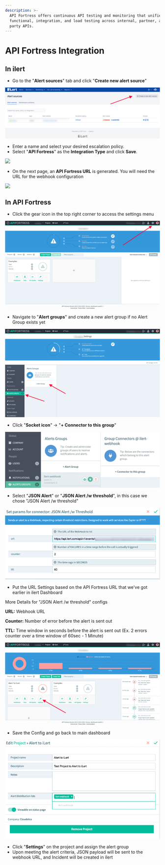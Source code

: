 ```yaml
---
description: >-
  API Fortress offers continuous API testing and monitoring that unifies
  functional, integration, and load testing across internal, partner, and third
  party APIs.
---
```


# API Fortress Integration

## In ilert

* Go to the "**Alert sources**" tab and click "**Create new alert source**"

![](<../.gitbook/assets/ilert-create-alert (5).png>)

* Enter a name and select your desired escalation policy.  &#x20;
* Select "**API Fortress**" as the **Integration Type** and click **Save**.

![](../.gitbook/assets/apifortress\_alertsources.png)

* On the next page, an **API Fortress URL** is generated. You will need the URL for the webhook configuration

![](../.gitbook/assets/apifortress\_alerturl.png)

## In API Fortress

* Click the gear icon in the top right corner to access the settings menu&#x20;

![](../.gitbook/assets/apifortress-settings.png)

* Navigate to "**Alert groups**" and create a new alert group if no Alert Group exists yet

![](../.gitbook/assets/apifortress-alertgroup.png)

* Click "**Socket icon**" -> "**+ Connector to this group**"

![](../.gitbook/assets/apifortress-connector.png)

* Select "**JSON Alert**" or "**JSON Alert /w threshold**", in this case we chose "JSON Alert /w threshold"&#x20;

![](../.gitbook/assets/apifortress-jsonalert.png)

* Put the URL Settings based on the API Fortress URL that we've got earlier in ilert Dashboard

More Details for "JSON Alert /w threshold" configs

**URL:** Webhook URL

**Counter:** Number of error before the alert is sent out&#x20;

**TTL:** Time window in seconds before the alert is sent out (Ex. 2 errors counter over a time window of 60sec - 1 Minute)

![](../.gitbook/assets/apifortress-settingsproject.png)

* Save the Config and go back to main dashboard

![](../.gitbook/assets/apifortress-project.png)

* Click "**Settings**" on the project and assign the alert group&#x20;
* Upon meeting the alert criteria, JSON payload will be sent to the webhook URL, and Incident will be created in ilert
